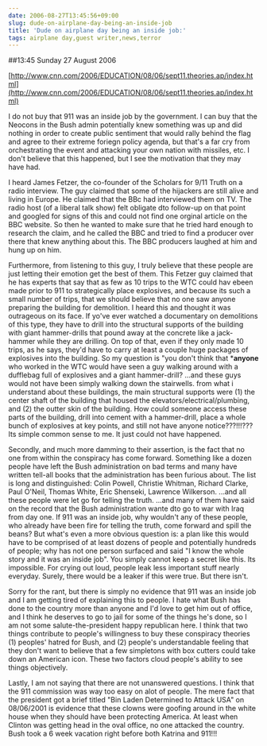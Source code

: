 ```yaml
---
date: 2006-08-27T13:45:56+09:00
slug: dude-on-airplane-day-being-an-inside-job
title: 'Dude on airplane day being an inside job:'
tags: airplane day,guest writer,news,terror
---
```


##13:45 Sunday 27 August 2006







[http://www.cnn.com/2006/EDUCATION/08/06/sept11.theories.ap/index.html](http://www.cnn.com/2006/EDUCATION/08/06/sept11.theories.ap/index.html)





  























































































































I do not buy that 911 was an inside job by the government.  I can buy that the Neocons in the Bush admin potentially knew something was up and did nothing in order to create public sentiment that would rally behind the flag and agree to their extreme foriegn policy agenda, but that's a far cry from orchestrating the event and attacking your own nation with missiles, etc.  I don't believe that this happened, but I see the motivation that they may have had.







I heard James Fetzer, the co-founder of the Scholars for 9/11 Truth on a radio interview.  The guy claimed that some of the hijackers are still alive and living in Europe.  He claimed that the BBc had interviewed them on TV.  The radio host (of a liberal talk show) felt obligate dto follow-up on that point and googled for signs of this and could not find one orginal article on the BBC website.  So then he wanted to make sure that he tried hard enough to research the claim, and he called the BBC and tried to find a producer over there that knew anything about this.  The BBC producers laughed at him and hung up on him.







Furthermore, from listening to this guy, I truly believe that these people are just letting their emotion get the best of them.  This Fetzer guy claimed that he has experts that say that as few as 10 trips to the WTC could hav ebeen made prior to 911 to strategically place explosives, and because its such a small number of trips, that we should believe that no one saw anyone preparing the building for demolition.  I heard this and thought it was outrageous on its face.  If yo've ever watched a documentary on demolitions of this type, they have to drill into the structural supports of the building with giant hammer-drills that pound away at the concrete like a jack-hammer while they are drilling.  On top of that, even if they only made 10 trips, as he says, they'd have to carry at least a couple huge packages of explosives into the building.  So my question is "you don't think that ***anyone** who worked in the WTC would have seen a guy walking around with a dufflebag full of explosives and a giant hammer-drill?  ...and these guys would not have been simply walking down the stairwells.  from what i understand about these buildings, the main structural supports were (1) the center shaft of the building that housed the elevators/electrical/plumbing, and (2) the outter skin of the building.  How could someone access these parts of the building, drill into cement with a hammer-drill, place a whole bunch of explosives at key points, and still not have anyone notice???!!!???  Its simple common sense to me.  It just could not have happened.







Secondly, and much more damming to their assertion, is the fact that no one from within the conspiracy has come forward.  Something like a dozen people have left the Bush administration on bad terms and many have written tell-all books that the administration has been furious about.  The list is long and distinguished:  Colin Powell, Christie Whitman, Richard Clarke, Paul O'Neil, Thomas White, Eric Shenseki, Lawrence Wilkerson.  ...and all these people were let go for telling the truth.   ...and many of them have said on the record that the Bush administration wante dto go to war with Iraq from day one.  If 911 was an inside job, why wouldn't any of these people, who already have been fire for telling the truth, come forward and spill the beans?  But what's even a more obvious question is: a plan like this would have to be comprised of at least dozens of people and potentially hundreds of people; why has not one person surfaced and said "I know the whole story and it was an inside job".  You simply cannot keep a secret like this.  Its impossible.  For crying out loud, people leak less important stuff nearly everyday.  Surely, there would be a leaker if this were true.  But there isn't.







Sorry for the rant, but there is simply no evidence that 911 was an inside job and I am getting tired of explaining this to people.  I hate what Bush has done to the country more than anyone and I'd love to get him out of office, and I think he deserves to go to jail for some of the things he's done, so I am not some salute-the-president happy republican here.  I think that two things contribute to people's willingness to buy these conspiracy theories (1) peoples' hatred for Bush, and (2) people's understandable feeling that they don't want to believe that a few simpletons with box cutters could take down an American icon.  These two factors cloud people's ability to see things objectively.







Lastly, I am not saying that there are not unanswered questions.  I think that the 911 commission was way too easy on alot of people.  The mere fact that the president got a brief titled "Bin Laden Determined to Attack USA" on 08/06/2001 is evidence that these clowns were goofing around in the white house when they should have been protecting America.  At least when Clinton was getting head in the oval office, no one attacked the country.  Bush took a 6 week vacation right before both Katrina and 911!!!



